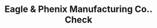 ---
doi: 10.7916/D8JD67R5
date_other: '1870'
date_other_textual: 1870-1879
form: printed ephemera
genre:
- Checks (bank checks)
name:
- Eagle & Phenix Manufacturing Co.
object_in_context_url: https://biggert.cul.columbia.edu/items/view/ave_biggert_00116
subject_hierarchical_geographic:
- Columbus, Georgia, United States
subject_name:
- Eagle & Phenix Manufacturing Co.
title: Eagle & Phenix Manufacturing Co.. Check
sort_title: Eagle & Phenix Manufacturing Co.. Check
call_number: ave_biggert_00116
coordinates:
- 32.492222222222225,-84.94027777777778
pid: ave_biggert_00116
identifiers: ave_biggert_00116
canvas_id: ldpd:395391
permalink: "/items/ave_biggert_00116/"
layout: iiif-image-page
---